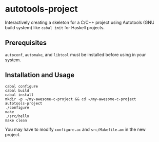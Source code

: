 autotools-project
=================

Interactively creating a skeleton for a C/C++ project using Autotools (GNU build system) like `cabal init` for Haskell projects.

## Prerequisites

`autoconf`, `automake`, and `libtool` must be installed before using in your system.

## Installation and Usage

```shell
cabal configure
cabal build
cabal install
mkdir -p ~/my-awesome-c-project && cd ~/my-awesome-c-project
autotools-project
./configure
make
./src/hello
make clean
```

You may have to modify `configure.ac` and `src/Makefile.am` in the new project.
